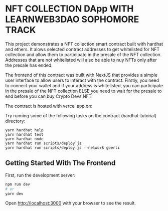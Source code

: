 # NFT COLLECTION DApp WITH LEARNWEB3DAO SOPHOMORE TRACK

This project demonstrates a NFT collection smart contract built with hardhat and ethers. It alows selected contract addresses to get
whitelisted for NFT collection and allow them to participate in the presale of the NFT collection. Addresses that are not whitelisted
will also be able to nuy NFTs only after the presale has ended.

The frontend of this contract was built with NextJS that provides a simple user interface to allow users to interact with the contract.
Firstly, you need to connect your wallet and if your address is whitelisted, you can participate in the presale of the NFT collection
ELSE you need to wait for the presale to end before you can buy Crypto Devs NFT.

The contract is hosted with vercel app on:
<b> </b>

Try running some of the following tasks on the contract (hardhat-tutorial) directory:

```shell
yarn hardhat help
yarn hardhat test
yarn hardhat node
yarn hardhat run scripts/deploy.js
yarn hardhat run scripts/deploy.js --network goerli
```

## Getting Started With The Frontend

First, run the development server:

```bash
npm run dev
# or
yarn dev
```

Open [http://localhost:3000](http://localhost:3000) with your browser to see the result.